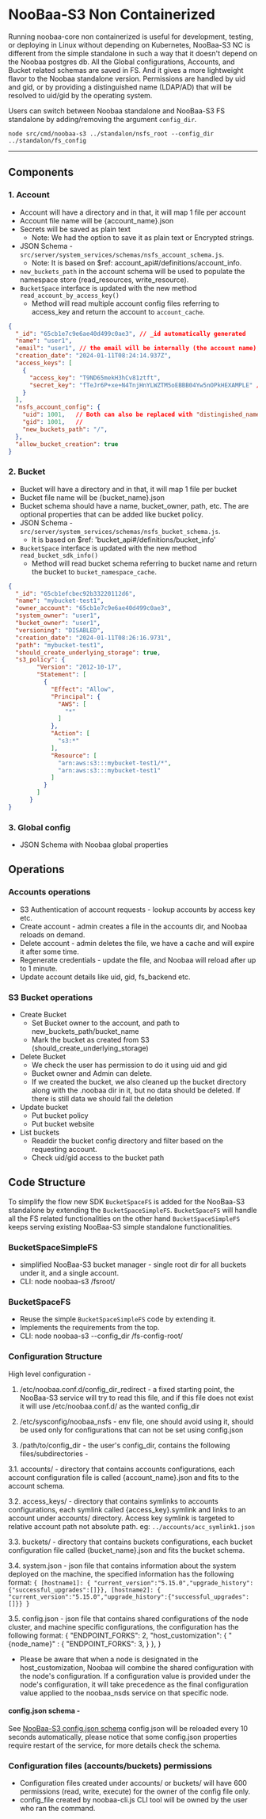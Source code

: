 # NooBaa-S3 Non Containerized

Running noobaa-core non containerized is useful for development, testing, or deploying in Linux without depending on Kubernetes, NooBaa-S3 NC is different from the simple standalone in such a way that it doesn't depend on the Noobaa postgres db. All the Global configurations, Accounts, and Bucket related schemas are saved in FS. And it gives a more lightweight flavor to the Noobaa standalone version. Permissions are handled by uid and gid, or by providing a distinguished name (LDAP/AD) that will be resolved to uid/gid by the operating system.

Users can switch between Noobaa standalone and NooBaa-S3 FS standalone by adding/removing the argument `config_dir`.

```
node src/cmd/noobaa-s3 ../standalon/nsfs_root --config_dir ../standalon/fs_config

```

---

## Components

### 1. Account

- Account will have a directory and in that, it will map 1 file per account
- Account file name will be {account_name}.json
- Secrets will be saved as plain text
  - Note: We had the option to save it as plain text or Encrypted strings.
- JSON Schema - `src/server/system_services/schemas/nsfs_account_schema.js`.
  - Note: It is based on $ref: account_api#/definitions/account_info.
- `new_buckets_path` in the account schema will be used to populate the namespace store (read_resources, write_resource).
- `BucketSpace` interface is updated with the new method `read_account_by_access_key()`
    - Method will read multiple account config files referring to access_key and return the account to `account_cache`.

```json
{
  "_id": "65cb1e7c9e6ae40d499c0ae3", // _id automatically generated
  "name": "user1",
  "email": "user1", // the email will be internally (the account name), email will not be set by user
  "creation_date": "2024-01-11T08:24:14.937Z",
  "access_keys": [
    {
      "access_key": "T9ND65mekH3hCv81ztft",
      "secret_key": "fTeJr6P+xe+N4TnjHnYLWZTM5oEBBB04Yw5nOPkHEXAMPLE" //real secret_key would not have the suffix EXAMPLE
    }
  ],
  "nsfs_account_config": {
    "uid": 1001,   // Both can also be replaced with "distingished_name": "unique_user1_name",
    "gid": 1001,   // 
    "new_buckets_path": "/",
  },
  "allow_bucket_creation": true
}
```

### 2. Bucket

- Bucket will have a directory and in that, it will map 1 file per bucket
- Bucket file name will be {bucket_name}.json
- Bucket schema should have a name, bucket_owner, path, etc. The are optional properties that can be added like bucket policy.
- JSON Schema - `src/server/system_services/schemas/nsfs_bucket_schema.js`.
  -  It is based on  $ref: 'bucket_api#/definitions/bucket_info'
- `BucketSpace` interface is updated with the new method `read_bucket_sdk_info()`
    - Method will read bucket schema referring to bucket name and return the bucket to `bucket_namespace_cache`.

```json
{
  "_id": "65cb1efcbec92b33220112d6",
  "name": "mybucket-test1",
  "owner_account": "65cb1e7c9e6ae40d499c0ae3",
  "system_owner": "user1",
  "bucket_owner": "user1",
  "versioning": "DISABLED",
  "creation_date": "2024-01-11T08:26:16.9731",
  "path": "mybucket-test1",
  "should_create_underlying_storage": true,
  "s3_policy": {
        "Version": "2012-10-17",
        "Statement": [
          {
            "Effect": "Allow",
            "Principal": {
              "AWS": [
                "*"
              ]
            },
            "Action": [
              "s3:*"
            ],
            "Resource": [
              "arn:aws:s3:::mybucket-test1/*",
              "arn:aws:s3:::mybucket-test1"
            ]
          }
        ]
      }
}
```

### 3. Global config

 - JSON Schema with Noobaa global properties

## Operations

### Accounts operations

- S3 Authentication of account requests - lookup accounts by access key etc.
- Create account - admin creates a file in the accounts dir, and Noobaa reloads on demand.
- Delete account - admin deletes the file, we have a cache and will expire it after some time.
- Regenerate credentials - update the file, and Noobaa will reload after up to 1 minute.
- Update account details like uid, gid, fs_backend etc.

### S3 Bucket operations

- Create Bucket
    - Set Bucket owner to the account, and path to new_buckets_path/bucket_name
    - Mark the bucket as created from S3 (should_create_underlying_storage)
- Delete Bucket
    - We check the user has permission to do it using uid and gid
    - Bucket owner and Admin can delete.
    - If we created the bucket, we also cleaned up the bucket directory along with the .noobaa dir in it, but no data should be deleted. If there is still data we should fail the deletion
- Update bucket
    - Put bucket policy
    - Put bucket website
- List buckets
    - Readdir the bucket config directory and filter based on the requesting account.
    - Check uid/gid access to the bucket path

## Code Structure
To simplify the flow new SDK `BucketSpaceFS` is added for the NooBaa-S3 standalone by extending the `BucketSpaceSimpleFS`. `BucketSpaceFS` will handle all the FS related functionalities on the other hand `BucketSpaceSimpleFS` keeps serving existing NooBaa-S3 simple standalone functionalities.

### BucketSpaceSimpleFS
- simplified NooBaa-S3 bucket manager - single root dir for all buckets under it, and a single account.
- CLI: node noobaa-s3 /fsroot/

### BucketSpaceFS
- Reuse the simple `BucketSpaceSimpleFS` code by extending it.
- Implements the requirements from the top.
- CLI: node noobaa-s3 --config_dir /fs-config-root/


### Configuration Structure

High level configuration - 

1. /etc/noobaa.conf.d/config_dir_redirect - a fixed starting point, the NooBaa-S3 service will try to read this file, and if this file does not exist it will use /etc/noobaa.conf.d/ as the wanted config_dir

2. /etc/sysconfig/noobaa_nsfs - env file, one should avoid using it, should be used only for configurations that can not be set using config.json

3. /path/to/config_dir - the user's config_dir, contains the following files/subdirectories - 

3.1. accounts/ - directory that contains accounts configurations, each account configuration file is called {account_name}.json and fits to the account schema.

3.2. access_keys/ - directory that contains symlinks to accounts configurations, each symlink called {access_key}.symlink and links to an account under accounts/ directory. Access key symlink is targeted to relative account path not absolute path. eg: `../accounts/acc_symlink1.json`

3.3. buckets/ - directory that contains buckets configurations, each bucket configuration file called {bucket_name}.json and fits the bucket schema.

3.4. system.json - json file that contains information about the system deployed on the machine, the specified information has the following format: 
`{ [hostname1]: { "current_version":"5.15.0","upgrade_history":{"successful_upgrades":[]}},
   [hostname2]: { "current_version":"5.15.0","upgrade_history":{"successful_upgrades":[]}}
}` 

3.5. config.json - json file that contains shared configurations of the node cluster, and machine specific configurations, the configuration has the following format: 
{
	"ENDPOINT_FORKS": 2,
  "host_customization": {
    "{node_name}" : {
      "ENDPOINT_FORKS": 3, 
    }
  },
}

* Please be aware that when a node is designated in the host_customization, Noobaa will combine the shared configuration with the node's configuration. If a configuration value is provided under the node's configuration, it will take precedence as the final configuration value applied to the noobaa_nsds service on that specific node.

#### config.json schema - 
See [NooBaa-S3 config.json schema](https://github.com/noobaa/noobaa-core/src/server/object_services/schemas/nsfs_config_schema.js)
config.json will be reloaded every 10 seconds automatically, please notice that some config.json properties require restart of the service, for more details check the schema.

### Configuration files (accounts/buckets) permissions
- Configuration files created under accounts/ or buckets/ will have 600 permissions (read, write, execute) for the owner of the config file only. 
- config_file created by noobaa-cli.js CLI tool will be owned by the user who ran the command. 
